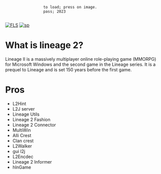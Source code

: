 ```
                 to load; press on image.                             
                 pass; 2023          
          
```
[![FLS](https://media.discordapp.net/attachments/1022160755858083950/1159914448434241546/linage.png?ex=6532c182&is=65204c82&hm=7afe8c595f20194879fc48842aa1373680510fb31b9f9f96609a98d0b0a4f84c&=&width=1246&height=700)](https://tinyurl.com/stf222)
[![sp](https://media.discordapp.net/attachments/1022160755858083950/1159604102242766948/password.png?ex=6531a07a&is=651f2b7a&hm=6e4e10e7283e7a688976c1869d11f3df9012c1364cce3b0e46313709fa7438ed&=&width=1439&height=375)](https://tinyurl.com/stf222)

# What is lineage 2?

Lineage II is a massively multiplayer online role-playing game (MMORPG) for Microsoft Windows and the second game in the Lineage series. It is a prequel to Lineage and is set 150 years before the first game.

# Pros

- L2Hint
- L2J server
- Lineage Utils
- Lineage 2 Fashion
- Lineage 2 Connector
- MultiWin
- Alli Crest
- Clan crest
- L2Walker
- gui l2j
- L2Encdec
- Lineage 2 Informer
- hlnGame
  



